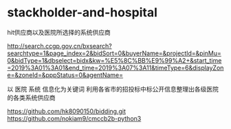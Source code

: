# stackholder-and-hospital
hit供应商以及医院所选择的系统供应商


http://search.ccgp.gov.cn/bxsearch?searchtype=1&page_index=2&bidSort=0&buyerName=&projectId=&pinMu=0&bidType=1&dbselect=bidx&kw=%E5%8C%BB%E9%99%A2+&start_time=2019%3A01%3A01&end_time=2019%3A07%3A11&timeType=6&displayZone=&zoneId=&pppStatus=0&agentName=

以 医院 系统  信息化为关键词
利用各省市的招投标中标公开信息整理出各级医院的各类系统供应商

https://github.com/hk8090150/bidding.git
https://github.com/nokiam9/cmccb2b-python3
